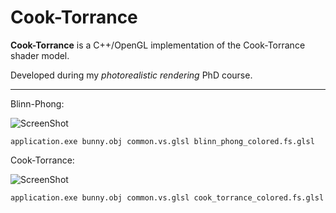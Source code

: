 Cook-Torrance
=============

**Cook-Torrance** is a C++/OpenGL implementation of the Cook-Torrance shader model.

Developed during my *photorealistic rendering* PhD course.

----------

Blinn-Phong:

![ScreenShot](http://www.pedroboechat.com/images/blinn-phong-stanford-bunny.png)

    application.exe bunny.obj common.vs.glsl blinn_phong_colored.fs.glsl

Cook-Torrance:

![ScreenShot](http://www.pedroboechat.com/images/cook-torrance-stanford-bunny.png)

    application.exe bunny.obj common.vs.glsl cook_torrance_colored.fs.glsl
